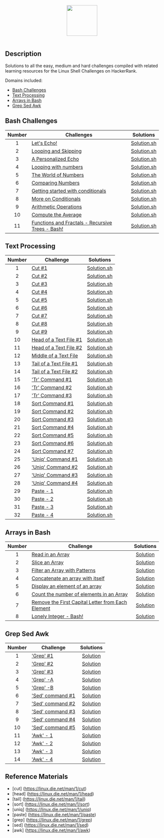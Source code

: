 <p align="center">  
	<br>
	<a href="https://www.hackerrank.com/profile/gaikwad_kunal">
        <img height=100 src="https://hrcdn.net/community-frontend/assets/brand/logo-new-white-green-a5cb16e0ae.svg"> 
    	</a>
	<br>
	<br>
</p>

## Description
Solutions to all the easy, medium and hard challenges compiled with related learning resources for the Linux Shell Challenges on HackerRank. 

Domains included: 
* [Bash Challenges](https://github.com/gaikwad-kunal/Hacker_rank-Linux_Shell/#bash-challenges)
* [Text Processing](https://github.com/gaikwad-kunal/Hacker_rank-Linux_Shell/#text-processing)
* [Arrays in Bash](https://github.com/gaikwad-kunal/Hacker_rank-Linux_Shell/#arrays-in-bash)
* [Grep Sed Awk](https://github.com/gaikwad-kunal/Hacker_rank-Linux_Shell/#grep-sed-awk)
   

## Bash Challenges

| Number | Challenges | Solutions |
|:------:|------------|:---------:|
| 1 |[Let's Echo!](https://www.hackerrank.com/challenges/bash-tutorials-lets-echo/problem) | [Solution.sh](Bash/Let's_Echo.sh)
| 2 |[Looping and Skipping](https://www.hackerrank.com/challenges/bash-tutorials---looping-and-skipping/problem) | [Solution.sh](Bash/looping_and_skipping.sh)
| 3 |[A Personalized Echo](https://www.hackerrank.com/challenges/bash-tutorials---a-personalized-echo/problem) | [Solution.sh](Bash/A_Personalized_Echo.sh)
| 4 |[Looping with numbers](https://www.hackerrank.com/challenges/bash-tutorials---looping-with-numbers/problem) |  [Solution.sh](Bash/Looping_with_Numbers.sh)
| 5 |[The World of Numbers](https://www.hackerrank.com/challenges/bash-tutorials---the-world-of-numbers/problem) | [Solution.sh](Bash/The_World_of_Numbers.sh)
| 6 |[Comparing Numbers](https://www.hackerrank.com/challenges/bash-tutorials---comparing-numbers/problem) | [Solution.sh](Bash/Comparing_Numbers.sh)
| 7 |[Getting started with conditionals](https://www.hackerrank.com/challenges/bash-tutorials---getting-started-with-conditionals/problem) | [Solution.sh](Bash/Getting_started_with_conditionals.sh)
| 8 |[More on Conditionals](https://www.hackerrank.com/challenges/bash-tutorials---more-on-conditionals/problem) | [Solution.sh](Bash/More_on_Conditionals.sh)
| 9 |[Arithmetic Operations](https://www.hackerrank.com/challenges/bash-tutorials---arithmetic-operations/problem) | [Solution.sh](Bash/Arithmetic_Operations.sh)
| 10|[Compute the Average](https://www.hackerrank.com/challenges/bash-tutorials---compute-the-average/problem) | [Solution.sh](Bash/Compute_the_Average.sh)
| 11|[Functions and Fractals - Recursive Trees - Bash!](https://www.hackerrank.com/challenges/fractal-trees-all/problem) | [Solution.sh](Bash/Functions_and_Fractals-Recursive_Trees.sh)

## Text Processing

| Number | Challenge | Solutions |
|:------:|-----------|:---------:|
|1|[Cut #1](https://www.hackerrank.com/text-processing-cut-1/problem) | [Solution.sh](Text_Processing/Cut-1.sh) |
|2|[Cut #2](https://www.hackerrank.com/text-processing-cut-2/problem) | [Solution.sh](Text_Processing/Cut-2.sh) |
|3|[Cut #3](https://www.hackerrank.com/text-processing-cut-3/problem) | [Solution.sh](Text_Processing/Cut-3.sh) |
|4|[Cut #4](https://www.hackerrank.com/text-processing-cut-4/problem) | [Solution.sh](Text_Processing/Cut-4.sh) |
|5|[Cut #5](https://www.hackerrank.com/text-processing-cut-5/problem) | [Solution.sh](Text_Processing/Cut-5.sh) |
|6|[Cut #6](https://www.hackerrank.com/text-processing-cut-6/problem) | [Solution.sh](Text_Processing/Cut-6.sh) |
|7|[Cut #7](https://www.hackerrank.com/text-processing-cut-7/problem) | [Solution.sh](Text_Processing/Cut-7.sh) |
|8|[Cut #8](https://www.hackerrank.com/text-processing-cut-8/problem) | [Solution.sh](Text_Processing/Cut-8.sh) |
|9|[Cut #9](https://www.hackerrank.com/text-processing-cut-9/problem) | [Solution.sh](Text_Processing/Cut-9.sh) |
|10|[Head of a Text File #1](https://www.hackerrank.com/text-processing-head-1/problem) | [Solution.sh](Text_Processing/Head_of_a_Text_File-1.sh) |
|11|[Head of a Text File #2](https://www.hackerrank.com/text-processing-head-2/problem) | [Solution.sh](Text_Processing/Head_of_a_Text_File-2.sh) |
|12|[Middle of a Text File](https://www.hackerrank.com/text-processing-in-linux---the-middle-of-a-text-file/problem) | [Solution.sh](Text_Processing/Middle_of_a_Text_File.sh) |
|13|[Tail of a Text File #1](https://www.hackerrank.com/text-processing-tail-1/problem) | [Solution.sh](Text_Processing/Tail_of_a_Text_File-1.sh) |
|14|[Tail of a Text File #2](https://www.hackerrank.com/text-processing-tail-2/problem) | [Solution.sh](Text_Processing/Tail_of_a_Text_File-2.sh) |
|15|['Tr' Command #1](https://www.hackerrank.com/text-processing-tr-1/problem) | [Solution.sh](Text_Processing/'Tr'_Command-1.sh) |
|16|['Tr' Command #2](https://www.hackerrank.com/text-processing-tr-2/problem) | [Solution.sh](Text_Processing/'Tr'_Command-2.sh) |
|17|['Tr' Command #3](https://www.hackerrank.com/text-processing-tr-3/problem) | [Solution.sh](Text_Processing/'Tr'_Command-3.sh) |
|18|[Sort Command #1](https://www.hackerrank.com/text-processing-sort-1/problem) | [Solution.sh](Text_Processing/Sort_Command-1.sh) |
|19|[Sort Command #2](https://www.hackerrank.com/text-processing-sort-2/problem) | [Solution.sh](Text_Processing/Sort_Command-2.sh) |
|20|[Sort Command #3](https://www.hackerrank.com/text-processing-sort-3/problem) | [Solution.sh](Text_Processing/Sort_Command-3.sh) |
|21|[Sort Command #4](https://www.hackerrank.com/text-processing-sort-4/problem) | [Solution.sh](Text_Processing/Sort_Command-4.sh) |
|22|[Sort Command #5](https://www.hackerrank.com/text-processing-sort-5/problem) | [Solution.sh](Text_Processing/Sort_Command-5.sh) |
|23|[Sort Command #6](https://www.hackerrank.com/text-processing-sort-6/problem) | [Solution.sh](Text_Processing/Sort_Command-6.sh) |
|24|[Sort Command #7](https://www.hackerrank.com/text-processing-sort-7/problem) | [Solution.sh](Text_Processing/Sort_Command-7.sh) |
|25|['Uniq' Command #1](https://www.hackerrank.com/text-processing-in-linux-the-uniq-command-1/problem) | [Solution.sh](Text_Processing/'Uniq'_Command-1.sh) |
|26|['Uniq' Command #2](https://www.hackerrank.com/text-processing-in-linux-the-uniq-command-2/problem) | [Solution.sh](Text_Processing/'Uniq'_Command-2.sh) |
|27|['Uniq' Command #3](https://www.hackerrank.com/text-processing-in-linux-the-uniq-command-3/problem)| [Solution.sh](Text_Processing/'Uniq'_Command-3.sh) |
|28|['Uniq' Command #4](https://www.hackerrank.com/text-processing-in-linux-the-uniq-command-4/problem) | [Solution.sh](Text_Processing/'Uniq'_Command-4.sh) |
|29|[Paste - 1](https://www.hackerrank.com/paste-1/problem) | [Solution.sh](Text_Processing/Paste-1.sh) |
|30|[Paste - 2](https://www.hackerrank.com/paste-2/problem) | [Solution.sh](Text_Processing/Paste-2.sh) |
|31|[Paste - 3](https://www.hackerrank.com/paste-3/problem) | [Solution.sh](Text_Processing/Paste-3.sh) |
|32|[Paste - 4](https://www.hackerrank.com/paste-4/problem) | [Solution.sh](Text_Processing/Paste-4.sh) |


## Arrays in Bash

| Number | Challenge | Solutions |
|:------:|-----------|:---------:|
|1|[Read in an Array](https://www.hackerrank.com/bash-tutorials-read-in-an-array/problem) | [Solution](Arrays_in_Bash/Read_in_an_Array.sh) |
|2|[Slice an Array](https://www.hackerrank.com/bash-tutorials-slice-an-array/problem) | [Solution](Arrays_in_Bash/Slice_an_Array.sh) |
|3|[Filter an Array with Patterns](https://www.hackerrank.com/bash-tutorials-filter-an-array-with-patterns/problem) | [Solution](Arrays_in_Bash/Filter_an_Array_with_Patterns.sh) |
|4|[Concatenate an array with itself](https://www.hackerrank.com/bash-tutorials-concatenate-an-array-with-itself/problem) | [Solution](Arrays_in_Bash/Concatenate_an_array_with_itself.sh) |
|5|[Display an element of an array](https://www.hackerrank.com/bash-tutorials-display-the-third-element-of-an-array/problem) | [Solution](Arrays_in_Bash/Display_an_element_of_an_array.sh) |
|6|[Count the number of elements in an Array](https://www.hackerrank.com/bash-tutorials-count-the-number-of-elements-in-an-array/problem) | [Solution](Arrays_in_Bash/Count_the_number_of_elements_in_an_Array.sh) |
|7|[Remove the First Capital Letter from Each Element](https://www.hackerrank.com/bash-tutorials-remove-the-first-capital-letter-from-each-array-element/problem) | [Solution](Arrays_in_Bash/Remove_the_First_Capital_Letter_from_Each_Element.sh) |
|8|[Lonely Integer - Bash!](https://www.hackerrank.com/lonely-integer-2/problem) | [Solution](Arrays_in_Bash/Lonely_Integer-2.sh) |

## Grep Sed Awk

| Number | Challenge | Solutions |
|:------:|-----------|:---------:|
|1|['Grep' #1](https://www.hackerrank.com/challenges/text-processing-in-linux-the-grep-command-1/problem) | [Solution](Grep_Sed_Awk/Grep-1.sh) |
|2|['Grep' #2](https://www.hackerrank.com/challenges/text-processing-in-linux-the-grep-command-2/problem) | [Solution](Grep_Sed_Awk/Grep-2.sh) |
|3|['Grep' #3](https://www.hackerrank.com/challenges/text-processing-in-linux-the-grep-command-3/problem) | [Solution](Grep_Sed_Awk/Grep-3.sh) |
|4|['Grep' -A](https://www.hackerrank.com/challenges/text-processing-in-linux-the-grep-command-4/problem) | [Solution](Grep_Sed_Awk/Grep-A.sh) |
|5|['Grep' -B](https://www.hackerrank.com/challenges/text-processing-in-linux-the-grep-command-5/problem) | [Solution](Grep_Sed_Awk/Grep-B.sh) |
|6|['Sed' command #1](https://www.hackerrank.com/challenges/text-processing-in-linux-the-sed-command-1/problem) | [Solution](Grep_Sed_Awk/Sed_command-1.sh) |
|7|['Sed' command #2](https://www.hackerrank.com/challenges/text-processing-in-linux-the-sed-command-2/problem) | [Solution](Grep_Sed_Awk/Sed_command-2.sh) |
|8|['Sed' command #3](https://www.hackerrank.com/challenges/text-processing-in-linux-the-sed-command-3/problem) | [Solution](Grep_Sed_Awk/Sed_command-3.sh) |
|9|['Sed' command #4](https://www.hackerrank.com/challenges/sed-command-4/problem) | [Solution](Grep_Sed_Awk/Sed_command-4.sh) |
|10|['Sed' command #5](https://www.hackerrank.com/challenges/sed-command-5/problem) | [Solution](Grep_Sed_Awk/Sed_command-5.sh) |
|11|['Awk' - 1](https://www.hackerrank.com/challenges/awk-1/problem) | [Solution](Grep_Sed_Awk/Awk-1.sh) |
|12|['Awk' - 2](https://www.hackerrank.com/challenges/awk-2/problem) | [Solution](Grep_Sed_Awk/Awk-2.sh) |
|13|['Awk' - 3](https://www.hackerrank.com/challenges/awk-3/problem) | [Solution](Grep_Sed_Awk/Awk-3.sh) |
|14|['Awk' - 4](https://www.hackerrank.com/challenges/awk-4/problem) | [Solution](Grep_Sed_Awk/Awk-4.sh) |

## Reference Materials
 * [cut] (https://linux.die.net/man/1/cut)
 * [head] (https://linux.die.net/man/1/head)
 * [tail] (https://linux.die.net/man/1/tail)
 * [sort] (https://linux.die.net/man/1/sort)
 * [uniq] (https://linux.die.net/man/1/uniq)
 * [paste] (https://linux.die.net/man/1/paste)
 * [grep] (https://linux.die.net/man/1/grep)
 * [sed] (https://linux.die.net/man/1/sed)
 * [awk] (https://linux.die.net/man/1/awk)



